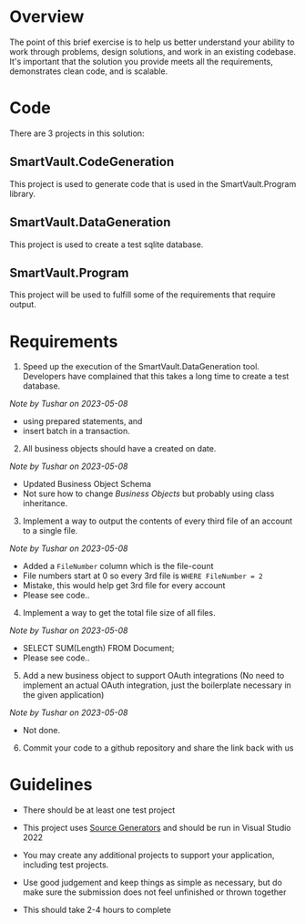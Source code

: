 # Overview

The point of this brief exercise is to help us better understand your ability to work through problems, design solutions, and work in an existing codebase. It's important that the solution you provide meets all the requirements, demonstrates clean code, and is scalable.

# Code

There are 3 projects in this solution:

## SmartVault.CodeGeneration

This project is used to generate code that is used in the SmartVault.Program library.

## SmartVault.DataGeneration

This project is used to create a test sqlite database.

## SmartVault.Program

This project will be used to fulfill some of the requirements that require output.

# Requirements

1. Speed up the execution of the SmartVault.DataGeneration tool. Developers have complained that this takes a long time to create a test database.

*Note by Tushar on 2023-05-08*
- using prepared statements, and
- insert batch in a transaction.

2. All business objects should have a created on date.

*Note by Tushar on 2023-05-08*
- Updated Business Object Schema
- Not sure how to change *Business Objects* but probably using class inheritance.

3. Implement a way to output the contents of every third file of an account to a single file.

*Note by Tushar on 2023-05-08*
- Added a `FileNumber` column which is the file-count
- File numbers start at 0 so every 3rd file is `WHERE FileNumber = 2`
- Mistake, this would help get 3rd file for every account
- Please see code..

4. Implement a way to get the total file size of all files.

*Note by Tushar on 2023-05-08*
- SELECT SUM(Length) FROM Document;
- Please see code..

5. Add a new business object to support OAuth integrations (No need to implement an actual OAuth integration, just the boilerplate necessary in the given application)

*Note by Tushar on 2023-05-08*
- Not done.

6. Commit your code to a github repository and share the link back with us

# Guidelines

- There should be at least one test project

- This project uses [Source Generators](https://learn.microsoft.com/en-us/dotnet/csharp/roslyn-sdk/source-generators-overview) and should be run in Visual Studio 2022

- You may create any additional projects to support your application, including test projects.

- Use good judgement and keep things as simple as necessary, but do make sure the submission does not feel unfinished or thrown together

- This should take 2-4 hours to complete
